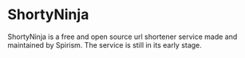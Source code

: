 # ShortyNinja
ShortyNinja is a free and open source url shortener service made and maintained by Spirism. The service is still in its early stage. 
